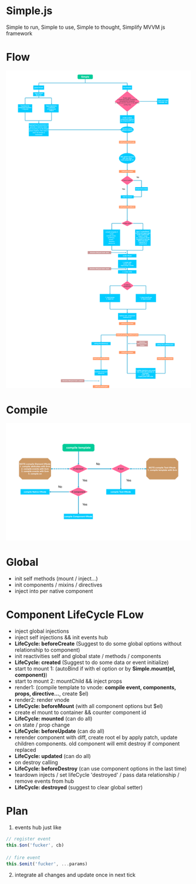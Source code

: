 # Simple.js
Simple to run, Simple to use, Simple to thought, Simplify MVVM js framework 

# Flow
![avatar](./starter/flow.png)

# Compile
![avatar](./starter/compile.png)
# Global

* init self methods (mount / inject...)
* init components / mixins / directives
* inject into per native component

# Component LifeCycle FLow

* inject global injections 
* inject self injections && init events hub  
* **LifeCycle: beforeCreate** (Suggest to do some global options without relationship to component)
* init reactivities self and global state / methods / components  
* **LifeCycle: created** (Suggest to do some data or event initialize)
* start to mount 1: (autoBind if with el option or by **Simple.mount(el, component)**) 
* start to mount 2: mountChild && inject props 
* render1: (compile template to vnode: **compile event, components, props, directive...**, create $el)
* render2: render vnode
* **LifeCycle: beforeMount** (with all component options but $el)
* create el mount to container && counter component id
* **LifeCycle: mounted** (can do all)
* on state / prop change 
* **LifeCycle: beforeUpdate** (can do all)
* rerender component with diff, create root el by apply patch, update children components. old component will emit destroy if component replaced 
* **LifeCycle: updated** (can do all)
* on destroy calling
* **LifeCycle: beforeDestroy** (can use component options in the last time)
* teardown injects / set lifeCycle 'destroyed' / pass data relationship / remove events from hub
* **LifeCycle: destroyed** (suggest to clear global setter)

# Plan

1. events hub just like

```javascript
// register event
this.$on('fucker', cb)

// fire event
this.$emit('fucker', ...params)
```

2. integrate all changes and update once in next tick
